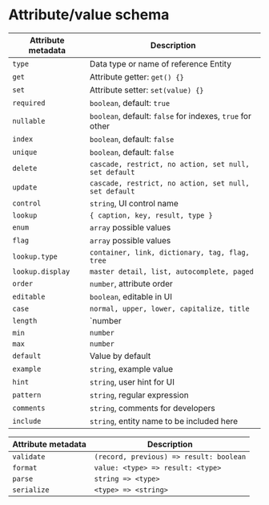 # Attribute/value schema

| Attribute metadata | Description                                               |
| ------------------ | --------------------------------------------------------- |
| `type`             | Data type or name of reference Entity                     |
| `get`              | Attribute getter: `get() {}`                              |
| `set`              | Attribute setter: `set(value) {}`                         |
| `required`         | `boolean`, default: `true`                                |
| `nullable`         | `boolean`, default: `false` for indexes, `true` for other |
| `index`            | `boolean`, default: `false`                               |
| `unique`           | `boolean`, default: `false`                               |
| `delete`           | `cascade, restrict, no action, set null, set default`     |
| `update`           | `cascade, restrict, no action, set null, set default`     |
| `control`          | `string`, UI control name                                 |
| `lookup`           | `{ caption, key, result, type }`                          |
| `enum`             | `array` possible values                                   |
| `flag`             | `array` possible values                                   |
| `lookup.type`      | `container, link, dictionary, tag, flag, tree`            |
| `lookup.display`   | `master detail, list, autocomplete, paged`                |
| `order`            | `number`, attribute order                                 |
| `editable`         | `boolean`, editable in UI                                 |
| `case`             | `normal, upper, lower, capitalize, title`                 |
| `length`           | `number | { min: 'number', max: 'number' }`               |
| `min`              | `number`                                                  |
| `max`              | `number`                                                  |
| `default`          | Value by default                                          |
| `example`          | `string`, example value                                   |
| `hint`             | `string`, user hint for UI                                |
| `pattern`          | `string`, regular expression                              |
| `comments`         | `string`, comments for developers                         |
| `include`          | `string`, entity name to be included here                 |

| Attribute metadata   | Description                                         |
| -------------------- | --------------------------------------------------- |
| `validate`           | `(record, previous) => result: boolean`             |
| `format`             | `value: <type> => result: <type>`                   |
| `parse`              | `string => <type>`                                  |
| `serialize`          | `<type> => <string>`                                |
